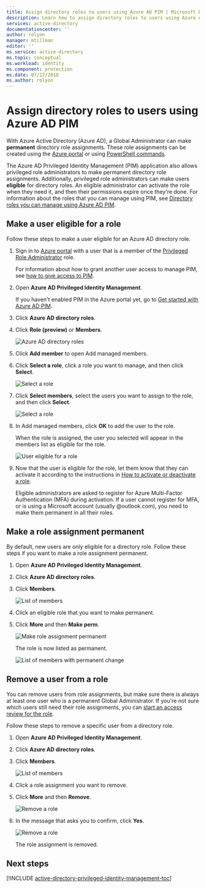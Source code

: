 ```yaml
---
title: Assign directory roles to users using Azure AD PIM | Microsoft Docs
description: Learn how to assign directory roles to users using Azure Active Directory Privileged Identity Management and the Azure portal.
services: active-directory
documentationcenter: ''
author: rolyon
manager: mtillman
editor: ''
ms.service: active-directory
ms.topic: conceptual
ms.workload: identity
ms.component: protection
ms.date: 07/12/2018
ms.author: rolyon
---
```


# Assign directory roles to users using Azure AD PIM

With Azure Active Directory (Azure AD), a Global Administrator can make **permanent** directory role assignments. These role assignments can be created using the [Azure portal](../users-groups-roles/directory-assign-admin-roles.md) or using [PowerShell commands](/powershell/module/azuread#directory_roles).

The Azure AD Privileged Identity Management (PIM) application also allows privileged role administrators to make permanent directory role assignments. Additionally, privileged role administrators can make users **eligible** for directory roles. An eligible administrator can activate the role when they need it, and then their permissions expire once they're done. For information about the roles that you can manage using PIM, see [Directory roles you can manage using Azure AD PIM](pim-roles.md).

## Make a user eligible for a role

Follow these steps to make a user eligible for an Azure AD directory role.

1. Sign in to [Azure portal](https://portal.azure.com/) with a user that is a member of the [Privileged Role Administrator](../users-groups-roles/directory-assign-admin-roles.md#privileged-role-administrator) role.

    For information about how to grant another user access to manage PIM, see [how to give access to PIM](pim-how-to-give-access-to-pim.md).

1. Open **Azure AD Privileged Identity Management**.

    If you haven't enabled PIM in the Azure portal yet, go to [Get started with Azure AD PIM](pim-getting-started.md).

1. Click **Azure AD directory roles**.

1. Click **Role (preview)** or **Members**.

    ![Azure AD directory roles](./media/pim-how-to-add-role-to-user/pim-directory-roles.png)

1. Click **Add member** to open Add managed members.

1. Click **Select a role**, click a role you want to manage, and then click **Select**.

    ![Select a role](./media/pim-how-to-add-role-to-user/pim-select-a-role.png)

1. Click **Select members**, select the users you want to assign to the role, and then click **Select**.

    ![Select a role](./media/pim-how-to-add-role-to-user/pim-select-members.png)

1. In Add managed members, click **OK** to add the user to the role.

     When the role is assigned, the user you selected will appear in the members list as eligible for the role.

    ![User eligible for a role](./media/pim-how-to-add-role-to-user/pim-directory-role-eligible.png)

1. Now that the user is eligible for the role, let them know that they can activate it according to the instructions in [How to activate or deactivate a role](pim-how-to-activate-role.md).

    Eligible administrators are asked to register for Azure Multi-Factor Authentication (MFA) during activation. If a user cannot register for MFA, or is using a Microsoft account (usually @outlook.com), you need to make them permanent in all their roles.

## Make a role assignment permanent

By default, new users are only eligible for a directory role. Follow these steps if you want to make a role assignment permanent.

1. Open **Azure AD Privileged Identity Management**.

1. Click **Azure AD directory roles**.

1. Click **Members**.

    ![List of members](./media/pim-how-to-add-role-to-user/pim-directory-role-list-members.png)

1. Click an eligible role that you want to make permanent.

1. Click **More** and then **Make perm**.

    ![Make role assignment permanent](./media/pim-how-to-add-role-to-user/pim-make-perm.png)

    The role is now listed as permanent.

    ![List of members with permanent change](./media/pim-how-to-add-role-to-user/pim-directory-role-list-members-permanent.png)

## Remove a user from a role

You can remove users from role assignments, but make sure there is always at least one user who is a permanent Global Administrator. If you're not sure which users still need their role assignments, you can [start an access review for the role](pim-how-to-start-security-review.md).

Follow these steps to remove a specific user from a directory role.

1. Open **Azure AD Privileged Identity Management**.

1. Click **Azure AD directory roles**.

1. Click **Members**.

    ![List of members](./media/pim-how-to-add-role-to-user/pim-directory-role-list-members.png)

1. Click a role assignment you want to remove.

1. Click **More** and then **Remove**.

    ![Remove a role](./media/pim-how-to-add-role-to-user/pim-remove-role.png)

1. In the message that asks you to confirm, click **Yes**.

    ![Remove a role](./media/pim-how-to-add-role-to-user/pim-remove-role-confirm.png)

    The role assignment is removed.

## Next steps
[!INCLUDE [active-directory-privileged-identity-management-toc](../../../includes/active-directory-privileged-identity-management-toc.md)]
